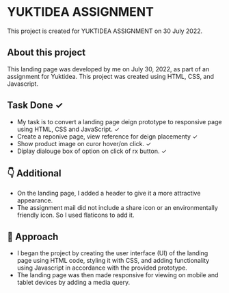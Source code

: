 
# YUKTIDEA ASSIGNMENT

This project is created for YUKTIDEA 
ASSIGNMENT on 30 July 2022. 

## About this project

This landing page was developed by me on July 30, 2022, as part of an assignment for Yuktidea. This project was created using HTML, CSS, and Javascript.
## Task Done ✓

- My task is to convert a landing page deign prototype to responsive page using HTML, CSS and JavaScript. ✓
- Create a reponive page, view reference for deign placementy ✓
- Show product image on curor hover/on click. ✓
- Diplay dialouge box of option on click of rx button. ✓
## 👇 Additional 
- On the landing page, I added a header to give it a more attractive appearance.
- The assignment mail did not include a share icon or an environmentally friendly icon. So I used flaticons to add it.
## 🚀 Approach

- I began the project by creating the user interface (UI) of the landing page using HTML code, styling it with CSS, and adding functionality using Javascript in accordance with the provided prototype.
- The landing page was then made responsive for viewing on mobile and tablet devices by adding a media query.